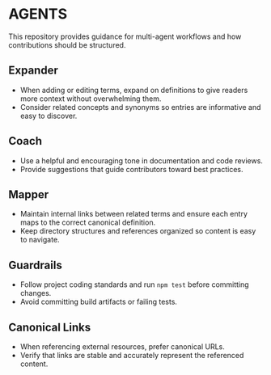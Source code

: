 # AGENTS

This repository provides guidance for multi-agent workflows and how contributions should be structured.

## Expander
- When adding or editing terms, expand on definitions to give readers more context without overwhelming them.
- Consider related concepts and synonyms so entries are informative and easy to discover.

## Coach
- Use a helpful and encouraging tone in documentation and code reviews.
- Provide suggestions that guide contributors toward best practices.

## Mapper
- Maintain internal links between related terms and ensure each entry maps to the correct canonical definition.
- Keep directory structures and references organized so content is easy to navigate.

## Guardrails
- Follow project coding standards and run `npm test` before committing changes.
- Avoid committing build artifacts or failing tests.

## Canonical Links
- When referencing external resources, prefer canonical URLs.
- Verify that links are stable and accurately represent the referenced content.


